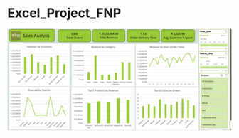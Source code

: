 # Excel_Project_FNP
![Spotify Logo](https://github.com/GeniXira/Excel_Project_FNP/blob/main/img%20(2).png)
